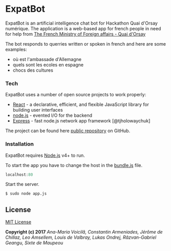 # ExpatBot

ExpatBot is an artificial intelligence chat bot for Hackathon Quai d'Orsay numérique. The application is a web-based app for french people in need for help from [The French Ministry of Foreign affairs - Quai d'Orsay](http://www.diplomatie.gouv.fr/en/)

The bot responds to querries written or spoken in french and here are some examples:
  - où est l'ambassade d'Allemagne
  - quels sont les ecoles en espagne
  - chocs des cultures

### Tech

ExpatBot uses a number of open source projects to work properly:

* [React] - a declarative, efficient, and flexible JavaScript library for building user interfaces
* [node.js] - evented I/O for the backend
* [Express] - fast node.js network app framework [@tjholowaychuk]

The project can be found here [public repository][git-repo-url] on GitHub.

### Installation

ExpatBot requires [Node.js](https://nodejs.org/) v4+ to run.

To start the app you have to change the host in the [bundle.js](/static/bundle.js) file.
```js
localhost:80
```

Start the server.
```sh
$ sudo node app.js
```

License
----

[MIT License](/LICENSE)

**Copyright (c) 2017** *Ana-Maria Voicilă, Constantin Armeniades, Jérôme de Chillaz, Leo Amsellem, Louis de Valbray, Lukas Ondrej, Răzvan-Gabriel Geangu, Sixte de Maupeou*



   [React]: <https://facebook.github.io/react/>
   [git-repo-url]: <https://github.com/joemccann/dillinger.git>
   [node.js]: <http://nodejs.org>
   [express]: <http://expressjs.com>
